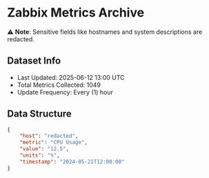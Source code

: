 # Zabbix Metrics Archive

⚠️ **Note**: Sensitive fields like hostnames and system descriptions are redacted.

## Dataset Info
- Last Updated: 2025-06-12 13:00 UTC
- Total Metrics Collected: 1049
- Update Frequency: Every (1) hour

## Data Structure
```json
{
    "host": "redacted",
    "metric": "CPU Usage",
    "value": "12.5",
    "units": "%",
    "timestamp": "2024-05-21T12:00:00"
}
```
